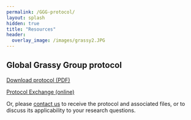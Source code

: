 ```yaml
---
permalink: /GGG-protocol/
layout: splash
hidden: true
title: "Resources"
header:
  overlay_image: /images/grassy2.JPG
---
```


## Global Grassy Group protocol

[Download protocol (PDF)](https://github.com/GlobalGrassyGroup/globalgrassygroup.github.io/releases/download/v1.2/GGG-protocol-v1.2.pdf)

[Protocol Exchange (online)](https://doi.org/10.21203/rs.3.pex-1905/v1) 

Or, please [contact us](/contact) to receive the protocol and associated files, or to discuss its applicability to your research questions.
